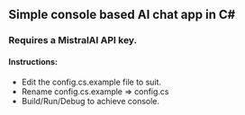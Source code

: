 ## Simple console based AI chat app in C#

### Requires a MistralAI API key.

#### Instructions:
 - Edit the config.cs.example file to suit.
 - Rename config.cs.example => config.cs
 - Build/Run/Debug to achieve console.
